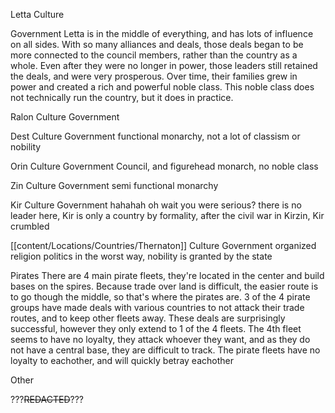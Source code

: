 Letta
Culture

Government
	Letta is in the middle of everything, and has lots of influence on all sides. With so many alliances and deals, those deals began to be more connected to the council members, rather than the country as a whole. Even after they were no longer in power, those leaders still retained the deals, and were very prosperous. Over time, their families grew in power and created a rich and powerful noble class. This noble class does not technically run the country, but it does in practice.

Ralon
Culture
Government

Dest
Culture
Government
	functional monarchy, not a lot of classism or nobility 

Orin
Culture
Government
	Council, and figurehead monarch, no noble class

Zin
Culture
Government
	 semi functional monarchy 

Kir
Culture
Government
	 hahahah oh wait you were serious? there is no leader here, Kir is only a country by formality, after the civil war in Kirzin, Kir crumbled

[[content/Locations/Countries/Thernaton]]
Culture
Government
	organized religion politics in the worst way, nobility is granted by the state

Pirates
	There are 4 main pirate fleets, they're located in the center and build bases on the spires. Because trade over land is difficult, the easier route is to go though the middle, so that's where the pirates are. 3 of the 4 pirate groups have made deals with various countries to not attack their trade routes, and to keep other fleets away. These deals are surprisingly successful, however they only extend to 1 of the 4 fleets. The 4th fleet seems to have no loyalty, they attack whoever they want, and as they do not have a central base, they are difficult to track. The pirate fleets have no loyalty to eachother, and will quickly betray eachother

Other

???~~REDACTED~~???


